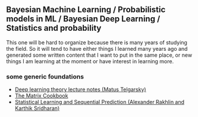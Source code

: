 ## Bayesian Machine Learning / Probabilistic models in ML / Bayesian Deep Learning / Statistics and probability

This one will be hard to organize because there is many years of studying the field. So it will tend to have either things I learned many years ago and generated some written content that I want to put in the same place, or new things I am learning at the moment or have interest in learning more.

### some generic foundations
- [Deep learning theory lecture notes (Matus Telgarsky)](https://mjt.cs.illinois.edu/dlt/)
- [The Matrix Cookbook](https://www.math.uwaterloo.ca/~hwolkowi/matrixcookbook.pdf)
- [Statistical Learning and Sequential Prediction (Alexander Rakhlin and Karthik Sridharan)](http://www.mit.edu/~rakhlin/courses/stat928/stat928_notes.pdf)
